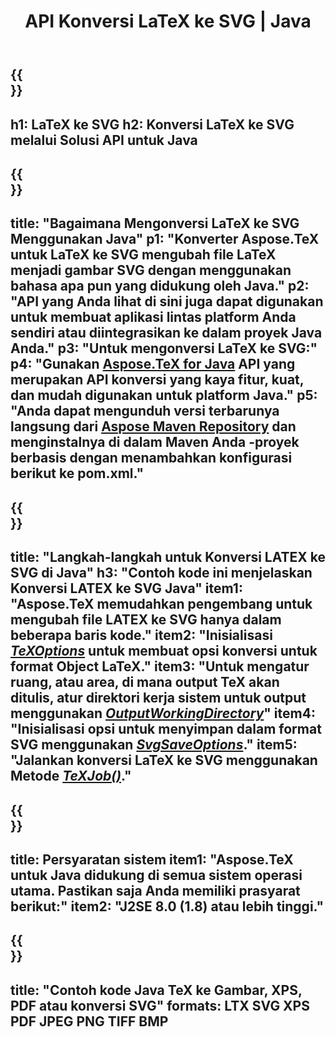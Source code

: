 ﻿---
translation: true
template: /_templates/_conversion-child-java.md
title: API Konversi LaTeX ke SVG | Java
description: Fungsi konversi LaTeX ke SVG. Integrasikan pustaka Java lokal ini ke dalam proyek Anda atau gunakan aplikasi lintas platform untuk mengonversi LaTeX ke SVG.
keywords: lateks ke svg api java, integrasi latex2svg
url: /java/conversion/latex-to-svg/
family: tex
platformtag: java
feature: conversion
informat: LATEX
outformat: SVG
otherformats: PNG JPEG TIFF BMP PDF XPS
---

{{<section banner>}}
---
h1: LaTeX ke SVG
h2: Konversi LaTeX ke SVG melalui Solusi API untuk Java
---

{{<section overview>}}
---
title: "Bagaimana Mengonversi LaTeX ke SVG Menggunakan Java"
p1: "Konverter Aspose.TeX untuk LaTeX ke SVG mengubah file LaTeX menjadi gambar SVG dengan menggunakan bahasa apa pun yang didukung oleh Java."
p2: "API yang Anda lihat di sini juga dapat digunakan untuk membuat aplikasi lintas platform Anda sendiri atau diintegrasikan ke dalam proyek Java Anda."
p3: "Untuk mengonversi LaTeX ke SVG:"
p4: "Gunakan [Aspose.TeX for Java](https://products.aspose.com/tex/java) API yang merupakan API konversi yang kaya fitur, kuat, dan mudah digunakan untuk platform Java."
p5: "Anda dapat mengunduh versi terbarunya langsung dari [Aspose Maven Repository](https://repository.aspose.com/tex/) dan menginstalnya di dalam Maven Anda -proyek berbasis dengan menambahkan konfigurasi berikut ke pom.xml."
---

{{<section feature1>}}
---
title: "Langkah-langkah untuk Konversi LATEX ke SVG di Java"
h3: "Contoh kode ini menjelaskan Konversi LATEX ke SVG Java"
item1: "Aspose.TeX memudahkan pengembang untuk mengubah file LATEX ke SVG hanya dalam beberapa baris kode."
item2: "Inisialisasi [*TeXOptions*](https://reference.aspose.com/tex/java/com.aspose.tex/TeXOptions) untuk membuat opsi konversi untuk format Object LaTeX."
item3: "Untuk mengatur ruang, atau area, di mana output TeX akan ditulis, atur direktori kerja sistem untuk output menggunakan [*OutputWorkingDirectory*](https://reference.aspose.com/tex/java/com.aspose.tex/TeXOptions#getOutputWorkingDirectory--)"
item4: "Inisialisasi opsi untuk menyimpan dalam format SVG menggunakan [*SvgSaveOptions*](https://reference.aspose.com/tex/java/com.aspose.tex.rendering/SvgSaveOptions)."
item5: "Jalankan konversi LaTeX ke SVG menggunakan Metode [*TeXJob()*](https://reference.aspose.com/tex/java/com.aspose.tex/TeXJob)."
---

{{<section feature2>}}
---
title: Persyaratan sistem
item1: "Aspose.TeX untuk Java didukung di semua sistem operasi utama. Pastikan saja Anda memiliki prasyarat berikut:"
item2: "J2SE 8.0 (1.8) atau lebih tinggi."
---

{{<section widget>}}
---
title: "Contoh kode Java TeX ke Gambar, XPS, PDF atau konversi SVG"
formats: LTX SVG XPS PDF JPEG PNG TIFF BMP
---